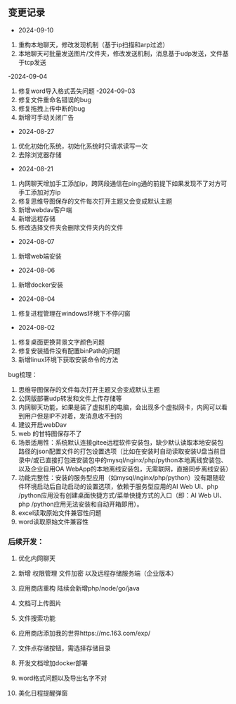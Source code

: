 ## 变更记录

- 2024-09-10
1. 重构本地聊天，修改发现机制（基于ip扫描和arp过滤）
2. 本地聊天可批量发送图片/文件夹，修改发送机制，消息基于udp发送，文件基于tcp发送

-2024-09-04
1. 修复word导入格式丢失问题
-2024-09-03
1. 修复文件重命名错误的bug
2. 修复拖拽上传中断的bug
3. 新增可手动关闭广告
- 2024-08-27
1. 优化初始化系统，初始化系统时只请求读写一次
2. 去除浏览器存储
- 2024-08-21
1. 内网聊天增加手工添加ip，跨网段通信在ping通的前提下如果发现不了对方可手工添加对方ip
2. 修复思维导图保存的文件每次打开主题又会变成默认主题
3. 新增webdav客户端
4. 新增远程存储
5. 修改选择文件夹会删除文件夹内的文件

- 2024-08-07
1. 新增web端安装
- 2024-08-06
1. 新增docker安装
- 2024-08-04
1. 修复进程管理在windows环境下不停闪窗
- 2024-08-02 
1. 修复桌面更换背景文字颜色问题
2. 修复安装插件没有配置binPath的问题
3. 新增linux环境下获取安装命令的方法

bug梳理：
1. 思维导图保存的文件每次打开主题又会变成默认主题
2. 公网版部署udp转发和文件上传存储等
3. 内网聊天功能，如果是装了虚拟机的电脑，会出现多个虚拟网卡，内网可以看到用户但是IP不对着，发消息收不到的
4. 建议开启webDav
5. web 的甘特图保存不了
6. 场景适用性：系统默认连接gitee远程软件安装包，缺少默认读取本地安装包路径的json配置文件的打包设置选项（比如在安装时自动读取安装U盘当前目录中/或已直接打包进安装包中的mysql/nginx/php/python本地离线安装包、以及企业自用OA WebApp的本地离线安装包，无需联网，直接同步离线安装）
7. 功能完整性：安装的服务型应用（如mysql/nginx/php/python）没有跟随软件环境启动后自动启动的设置选项，依赖于服务型应用的AI Web UI、php /python应用没有创建桌面快捷方式/菜单快捷方式的入口（即：AI Web UI、php /python应用无法安装和自动开箱即用）。
8. excel读取原始文件兼容性问题
9. word读取原始文件兼容性

### 后续开发：
1. 优化内网聊天
2. 新增 权限管理 文件加密 以及远程存储服务端（企业版本）
3. 应用商店重构 陆续会新增php/node/go/java
4. 文档可上传图片

5. 文件搜索功能
6. 应用商店添加我的世界https://mc.163.com/exp/
7. 文件点存储按钮，需选择存储目录
8. 开发文档增加docker部署
9. word格式问题以及导出名字不对
10. 美化日程提醒弹窗
